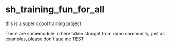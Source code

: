 # sh_training_fun_for_all
this is a super coool training project 

There are somemodule in here taken straight from odoo community, just as examples, please don't sue me
TEST
